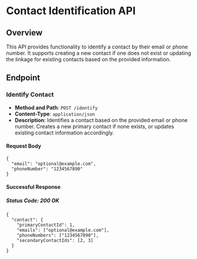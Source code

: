 # Contact Identification API

## Overview

This API provides functionality to identify a contact by their email or phone number. It supports creating a new contact if one does not exist or updating the linkage for existing contacts based on the provided information.

## Endpoint

### Identify Contact

- **Method and Path**: `POST /identify`
- **Content-Type**: `application/json`
- **Description**: Identifies a contact based on the provided email or phone number. Creates a new primary contact if none exists, or updates existing contact information accordingly.

#### Request Body

```
{
  "email": "optional@example.com",
  "phoneNumber": "1234567890"
}
```

#### Successful Response
##### Status Code: 200 OK

```
{
  "contact": {
    "primaryContactId": 1,
    "emails": ["optional@example.com"],
    "phoneNumbers": ["1234567890"],
    "secondaryContactIds": [2, 3]
  }
}

```
